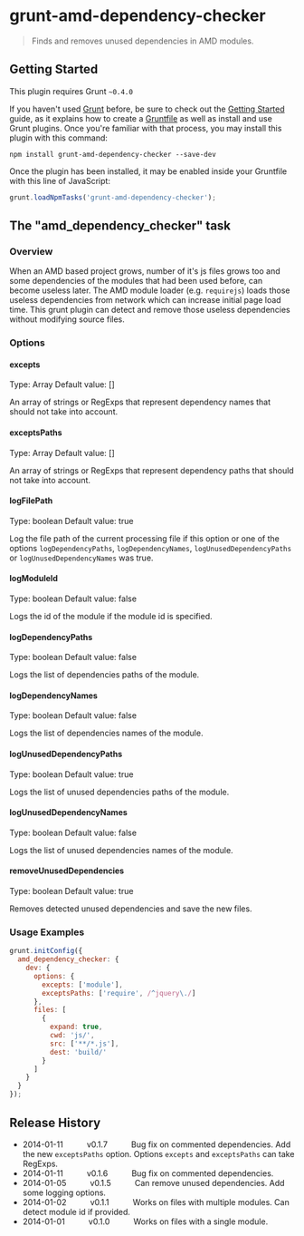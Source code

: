 # grunt-amd-dependency-checker

> Finds and removes unused dependencies in AMD modules.

## Getting Started
This plugin requires Grunt `~0.4.0`

If you haven't used [Grunt](http://gruntjs.com/) before, be sure to check out the [Getting Started](http://gruntjs.com/getting-started) guide, as it explains how to create a [Gruntfile](http://gruntjs.com/sample-gruntfile) as well as install and use Grunt plugins. Once you're familiar with that process, you may install this plugin with this command:

```shell
npm install grunt-amd-dependency-checker --save-dev
```

Once the plugin has been installed, it may be enabled inside your Gruntfile with this line of JavaScript:

```js
grunt.loadNpmTasks('grunt-amd-dependency-checker');
```

## The "amd_dependency_checker" task

### Overview
When an AMD based project grows, number of it's js files grows too and some dependencies of the modules that had been used before, can become useless later. The AMD module loader (e.g. `requirejs`) loads those useless dependencies from network which can increase initial page load time.
This grunt plugin can detect and remove those useless dependencies without modifying source files.

### Options

#### excepts
Type: Array
Default value: []

An array of strings or RegExps that represent dependency names that should not take into account.

#### exceptsPaths
Type: Array
Default value: []

An array of strings or RegExps that represent dependency paths that should not take into account.

#### logFilePath
Type: boolean
Default value: true

Log the file path of the current processing file if this option or one of the options `logDependencyPaths`, `logDependencyNames`, `logUnusedDependencyPaths` or `logUnusedDependencyNames` was true.

#### logModuleId
Type: boolean
Default value: false

Logs the id of the module if the module id is specified.

#### logDependencyPaths
Type: boolean
Default value: false

Logs the list of dependencies paths of the module.

#### logDependencyNames
Type: boolean
Default value: false

Logs the list of dependencies names of the module.

#### logUnusedDependencyPaths
Type: boolean
Default value: true

Logs the list of unused dependencies paths of the module.

#### logUnusedDependencyNames
Type: boolean
Default value: false

Logs the list of unused dependencies names of the module.

#### removeUnusedDependencies
Type: boolean
Default value: true

Removes detected unused dependencies and save the new files.

### Usage Examples

```js
grunt.initConfig({
  amd_dependency_checker: {
    dev: {
      options: {
        excepts: ['module'],
        exceptsPaths: ['require', /^jquery\./]
      },
      files: [
        {
          expand: true,
          cwd: 'js/',
          src: ['**/*.js'],
          dest: 'build/'
        }
      ]
    }
  }
});
```

## Release History
 * 2014-01-11   v0.1.7   Bug fix on commented dependencies. Add the new `exceptsPaths` option. Options `excepts` and `exceptsPaths` can take RegExps.
 * 2014-01-11   v0.1.6   Bug fix on commented dependencies.
 * 2014-01-05   v0.1.5   Can remove unused dependencies. Add some logging options.
 * 2014-01-02   v0.1.1   Works on files with multiple modules. Can detect module id if provided.
 * 2014-01-01   v0.1.0   Works on files with a single module.

